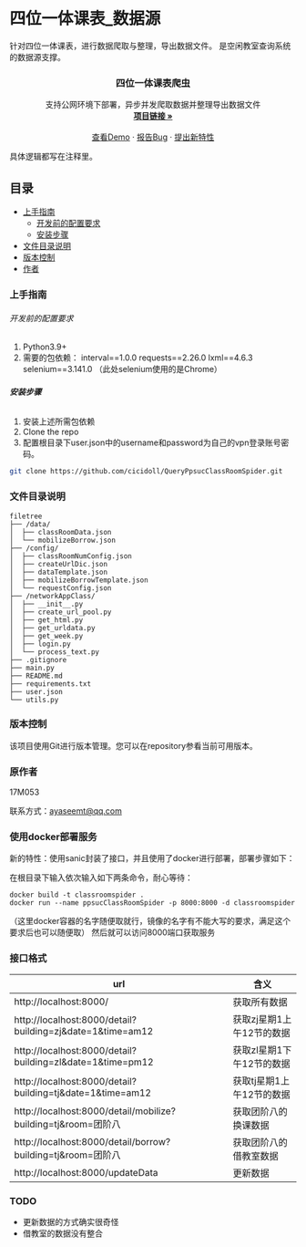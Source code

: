 # 四位一体课表_数据源

针对四位一体课表，进行数据爬取与整理，导出数据文件。
是空闲教室查询系统的数据源支撑。

<h3 align="center">四位一体课表爬虫</h3>
  <p align="center">
    支持公网环境下部署，异步并发爬取数据并整理导出数据文件
    <br />
    <a href="https://github.com/cicidoll/QueryPpsucClassRoomSpider"><strong>项目链接 »</strong></a>
    <br />
    <br />
    <a href="https://github.com/cicidoll/QueryPpsucClassRoomSpider">查看Demo</a>
    ·
    <a href="https://github.com/cicidoll/QueryPpsucClassRoomSpider/issues">报告Bug</a>
    ·
    <a href="https://github.com/cicidoll/QueryPpsucClassRoomSpider/issues">提出新特性</a>
  </p>

</p>

具体逻辑都写在注释里。

## 目录

- [上手指南](#上手指南)
  - [开发前的配置要求](#开发前的配置要求)
  - [安装步骤](#安装步骤)
- [文件目录说明](#文件目录说明)
- [版本控制](#版本控制)
- [作者](#作者)

### 上手指南

###### 开发前的配置要求

1. Python3.9+
2. 需要的包依赖：
   interval==1.0.0
   requests==2.26.0
   lxml==4.6.3
   selenium==3.141.0
   （此处selenium使用的是Chrome）

###### **安装步骤**

1. 安装上述所需包依赖
2. Clone the repo
3. 配置根目录下user.json中的username和password为自己的vpn登录账号密码。

```sh
git clone https://github.com/cicidoll/QueryPpsucClassRoomSpider.git
```

### 文件目录说明

```
filetree 
├── /data/
│  ├── classRoomData.json
│  └── mobilizeBorrow.json
├── /config/
│  ├── classRoomNumConfig.json
│  ├── createUrlDic.json
│  ├── dataTemplate.json
│  ├── mobilizeBorrowTemplate.json
│  └── requestConfig.json
├── /networkAppClass/
│  ├── __init__.py
│  ├── create_url_pool.py
│  ├── get_html.py
│  ├── get_urldata.py
│  ├── get_week.py
│  ├── login.py
│  └── process_text.py
├── .gitignore
├── main.py
├── README.md
├── requirements.txt
├── user.json
└── utils.py

```

### 版本控制

该项目使用Git进行版本管理。您可以在repository参看当前可用版本。

### 原作者

17M053

联系方式：ayaseemt@qq.com


### 使用docker部署服务

新的特性：使用sanic封装了接口，并且使用了docker进行部署，部署步骤如下：

在根目录下输入依次输入如下两条命令，耐心等待：

```plaintext
docker build -t classroomspider .
docker run --name ppsucClassRoomSpider -p 8000:8000 -d classroomspider
```
（这里docker容器的名字随便取就行，镜像的名字有不能大写的要求，满足这个要求后也可以随便取）
然后就可以访问8000端口获取服务


### 接口格式


| url                                                        | 含义              |
|------------------------------------------------------------|-----------------|
| http://localhost:8000/                                     | 获取所有数据          |
| http://localhost:8000/detail?building=zj&date=1&time=am12  | 获取zj星期1上午12节的数据 |
| http://localhost:8000/detail?building=zl&date=1&time=pm12  | 获取zl星期1下午12节的数据 |
| http://localhost:8000/detail?building=tj&date=1&time=am12  | 获取tj星期1上午12节的数据 |
| http://localhost:8000/detail/mobilize?building=tj&room=团阶八 | 获取团阶八的换课数据      |
| http://localhost:8000/detail/borrow?building=tj&room=团阶八   | 获取团阶八的借教室数据     |
| http://localhost:8000/updateData                           | 更新数据            |

### TODO

 - 更新数据的方式确实很奇怪
 - 借教室的数据没有整合